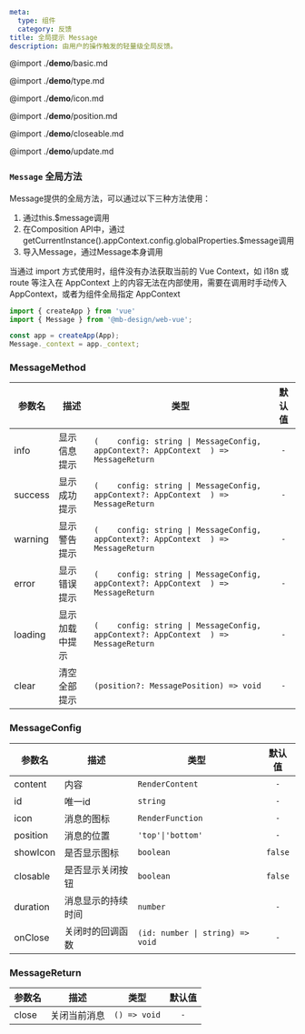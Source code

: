 ```yaml
meta:
  type: 组件
  category: 反馈
title: 全局提示 Message
description: 由用户的操作触发的轻量级全局反馈。
```

@import ./__demo__/basic.md

@import ./__demo__/type.md

@import ./__demo__/icon.md

@import ./__demo__/position.md

@import ./__demo__/closeable.md

@import ./__demo__/update.md

### `Message` 全局方法

Message提供的全局方法，可以通过以下三种方法使用：
1. 通过this.$message调用
2. 在Composition API中，通过getCurrentInstance().appContext.config.globalProperties.$message调用
3. 导入Message，通过Message本身调用

当通过 import 方式使用时，组件没有办法获取当前的 Vue Context，如 i18n 或 route 等注入在 AppContext 上的内容无法在内部使用，需要在调用时手动传入 AppContext，或者为组件全局指定 AppContext

```ts
import { createApp } from 'vue'
import { Message } from '@mb-design/web-vue';

const app = createApp(App);
Message._context = app._context;
```


### MessageMethod

|参数名|描述|类型|默认值|
|---|---|---|:---:|
|info|显示信息提示|`(    config: string \| MessageConfig,    appContext?: AppContext  ) => MessageReturn`|`-`|
|success|显示成功提示|`(    config: string \| MessageConfig,    appContext?: AppContext  ) => MessageReturn`|`-`|
|warning|显示警告提示|`(    config: string \| MessageConfig,    appContext?: AppContext  ) => MessageReturn`|`-`|
|error|显示错误提示|`(    config: string \| MessageConfig,    appContext?: AppContext  ) => MessageReturn`|`-`|
|loading|显示加载中提示|`(    config: string \| MessageConfig,    appContext?: AppContext  ) => MessageReturn`|`-`|
|clear|清空全部提示|`(position?: MessagePosition) => void`|`-`|



### MessageConfig

|参数名|描述|类型|默认值|
|---|---|---|:---:|
|content|内容|`RenderContent`|`-`|
|id|唯一id|`string`|`-`|
|icon|消息的图标|`RenderFunction`|`-`|
|position|消息的位置|`'top'\|'bottom'`|`-`|
|showIcon|是否显示图标|`boolean`|`false`|
|closable|是否显示关闭按钮|`boolean`|`false`|
|duration|消息显示的持续时间|`number`|`-`|
|onClose|关闭时的回调函数|`(id: number \| string) => void`|`-`|



### MessageReturn

|参数名|描述|类型|默认值|
|---|---|---|:---:|
|close|关闭当前消息|`() => void`|`-`|


